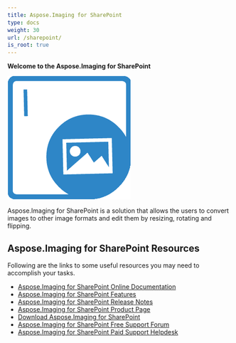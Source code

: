 ```yaml
---
title: Aspose.Imaging for SharePoint
type: docs
weight: 30
url: /sharepoint/
is_root: true
---
```


**Welcome to the Aspose.Imaging for SharePoint**

![Aspose.Imaging for SharePoint Product Logo](home_1)

Aspose.Imaging for SharePoint is a solution that allows the users to convert images to other image formats and edit them by resizing, rotating and flipping.


## **Aspose.Imaging for SharePoint Resources**

Following are the links to some useful resources you may need to accomplish your tasks.

- [Aspose.Imaging for SharePoint Online Documentation](/imaging/sharepoint/home/)
- [Aspose.Imaging for SharePoint Features](/imaging/sharepoint/features/)
- [Aspose.Imaging for SharePoint Release Notes](/imaging/sharepoint/release-notes/)
- [Aspose.Imaging for SharePoint Product Page](https://products.aspose.com/imaging/sharepoint)
- [Download Aspose.Imaging for SharePoint](https://downloads.aspose.com/imaging/sharepoint)
- [Aspose.Imaging for SharePoint Free Support Forum](https://forum.aspose.com/c/imaging)
- [Aspose.Imaging for SharePoint Paid Support Helpdesk](https://helpdesk.aspose.com/)
